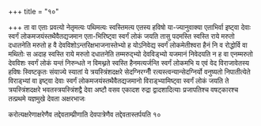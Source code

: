 +++
title = "१०"

+++
ता वा एताः प्रवत्यो नेतृमत्यः पथिमत्यः स्वस्तिमत्य एतस्य हविषो
या-ज्यानुवाक्या एताभिर्वा इष्ट्वा देवाः स्वर्गं
लोकमजयंस्तथैवैतद्यजमान एता-भिरिष्ट्वा स्वर्गं लोकं जयति
तासु पदमस्ति स्वस्ति राये मरुतो दधातनेति मरुतो ह वै
देवविशोऽन्तरिक्षभाजनास्तेभ्यो ह योऽनिवेद्य
स्वर्गं लोकमेतीश्वरा हैनं नि व रोद्धोर्वि वा मथितोः स अदाह स्वस्ति राये
मरुतो दधातनेति तम्मरुद्भ्यो देवविड्भ्यो यजमानं निवेदयति न ह वा
एनम्मरुतो देवविशः स्वर्गं लोकं यन्तं निरुन्धते न
विमथ्नते स्वस्ति हैनमत्यर्जन्ति स्वर्गं लोकमभि य एवं वेद
विराजावेतस्य हविषः स्विष्टकृतः संयाज्ये स्यातां ये त्रयस्त्रिंशदक्षरे
सेदग्निरग्नीँ रत्यस्त्वन्यान्सेदग्निर्यो वनुष्यतो निपातीत्येते
विराड्भ्यां वा इष्ट्वा देवाः स्वर्गं लोकमजयंस्तथैवैतद्यजमानो
विराड्भ्यामिष्ट्वा स्वर्गं लोकं जयति ते त्रयस्त्रिंशदक्षरे
भवतस्त्रयस्त्रिंशद्वै देवा अष्टौ वसव एकादश रुद्रा
द्वादशादित्याः प्रजापतिश्च वषट्कारश्च तत्प्रथमे
यज्ञमुखे देवता अक्षरभाजः 

करोत्यक्षरेणाक्षरेणैव तद्देवताम्प्रीणाति देवपात्रेणैव तद्देवतास्तर्पयति
१०




 

